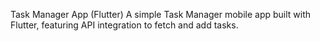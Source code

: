 Task Manager App (Flutter)
A simple Task Manager mobile app built with Flutter, featuring API integration to fetch and add tasks.
